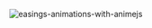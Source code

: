 ![easings-animations-with-animejs](https://github.com/JMBoulos12/animejs/assets/65892342/01431a8f-ed5d-4fcd-9506-ab7cf647c930)
